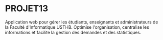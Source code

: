 # PROJET13
Application web pour gérer les étudiants, enseignants et administrateurs de la Faculté d'Informatique USTHB. Optimise l'organisation, centralise les informations et facilite la gestion des demandes et des statistiques.
